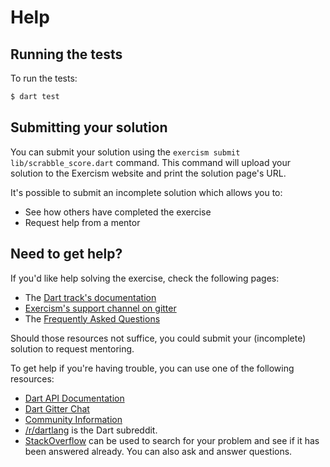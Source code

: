 # Help

## Running the tests

To run the tests:

```sh
$ dart test
```

## Submitting your solution

You can submit your solution using the `exercism submit lib/scrabble_score.dart` command.
This command will upload your solution to the Exercism website and print the solution page's URL.

It's possible to submit an incomplete solution which allows you to:

- See how others have completed the exercise
- Request help from a mentor

## Need to get help?

If you'd like help solving the exercise, check the following pages:

- The [Dart track's documentation](https://exercism.org/docs/tracks/dart)
- [Exercism's support channel on gitter](https://gitter.im/exercism/support)
- The [Frequently Asked Questions](https://exercism.org/docs/using/faqs)

Should those resources not suffice, you could submit your (incomplete) solution to request mentoring.

To get help if you're having trouble, you can use one of the following resources:

- [Dart API Documentation](https://api.dartlang.org/)
- [Dart Gitter Chat](https://gitter.im/dart-lang/home)
- [Community Information](https://www.dartlang.org/community)
- [/r/dartlang](https://www.reddit.com/r/dartlang) is the Dart subreddit.
- [StackOverflow](http://stackoverflow.com/questions/tagged/dart) can be used to search for your problem and see if it has been answered already. You can also ask and answer questions.